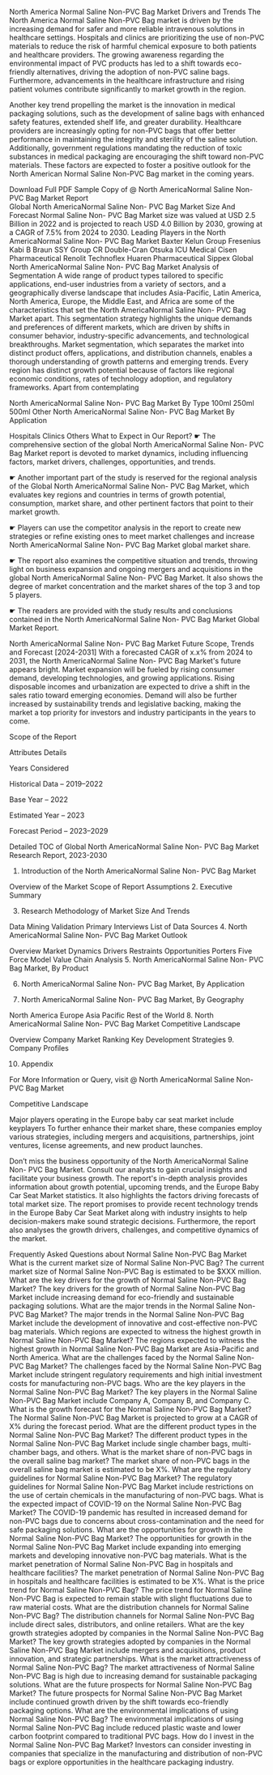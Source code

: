 North America Normal Saline Non-PVC Bag Market Drivers and Trends
The North America Normal Saline Non-PVC Bag market is driven by the increasing demand for safer and more reliable intravenous solutions in healthcare settings. Hospitals and clinics are prioritizing the use of non-PVC materials to reduce the risk of harmful chemical exposure to both patients and healthcare providers. The growing awareness regarding the environmental impact of PVC products has led to a shift towards eco-friendly alternatives, driving the adoption of non-PVC saline bags. Furthermore, advancements in the healthcare infrastructure and rising patient volumes contribute significantly to market growth in the region.

Another key trend propelling the market is the innovation in medical packaging solutions, such as the development of saline bags with enhanced safety features, extended shelf life, and greater durability. Healthcare providers are increasingly opting for non-PVC bags that offer better performance in maintaining the integrity and sterility of the saline solution. Additionally, government regulations mandating the reduction of toxic substances in medical packaging are encouraging the shift toward non-PVC materials. These factors are expected to foster a positive outlook for the North American Normal Saline Non-PVC Bag market in the coming years.

Download Full PDF Sample Copy of @ North AmericaNormal Saline Non- PVC Bag Market Report  
Global North AmericaNormal Saline Non- PVC Bag Market Size And Forecast
Normal Saline Non- PVC Bag Market size was valued at USD 2.5 Billion in 2022 and is projected to reach USD 4.0 Billion by 2030, growing at a CAGR of 7.5% from 2024 to 2030.
Leading Players in the North AmericaNormal Saline Non- PVC Bag Market
Baxter
Kelun Group
Fresenius Kabi
B Braun
SSY Group
CR Double-Cran
Otsuka
ICU Medical
Cisen Pharmaceutical
Renolit
Technoflex
Huaren Pharmaceutical
Sippex
Global North AmericaNormal Saline Non- PVC Bag Market Analysis of Segmentation
A wide range of product types tailored to specific applications, end-user industries from a variety of sectors, and a geographically diverse landscape that includes Asia-Pacific, Latin America, North America, Europe, the Middle East, and Africa are some of the characteristics that set the North AmericaNormal Saline Non- PVC Bag Market apart. This segmentation strategy highlights the unique demands and preferences of different markets, which are driven by shifts in consumer behavior, industry-specific advancements, and technological breakthroughs. Market segmentation, which separates the market into distinct product offers, applications, and distribution channels, enables a thorough understanding of growth patterns and emerging trends. Every region has distinct growth potential because of factors like regional economic conditions, rates of technology adoption, and regulatory frameworks. Apart from contemplating

North AmericaNormal Saline Non- PVC Bag Market By Type
100ml
250ml
500ml
Other
North AmericaNormal Saline Non- PVC Bag Market By Application

Hospitals
Clinics
Others
What to Expect in Our Report?
☛ The comprehensive section of the global North AmericaNormal Saline Non- PVC Bag Market report is devoted to market dynamics, including influencing factors, market drivers, challenges, opportunities, and trends.

☛ Another important part of the study is reserved for the regional analysis of the Global North AmericaNormal Saline Non- PVC Bag Market, which evaluates key regions and countries in terms of growth potential, consumption, market share, and other pertinent factors that point to their market growth.

☛ Players can use the competitor analysis in the report to create new strategies or refine existing ones to meet market challenges and increase North AmericaNormal Saline Non- PVC Bag Market global market share.

☛ The report also examines the competitive situation and trends, throwing light on business expansion and ongoing mergers and acquisitions in the global North AmericaNormal Saline Non- PVC Bag Market. It also shows the degree of market concentration and the market shares of the top 3 and top 5 players.

☛ The readers are provided with the study results and conclusions contained in the North AmericaNormal Saline Non- PVC Bag Market Global Market Report.

North AmericaNormal Saline Non- PVC Bag Market Future Scope, Trends and Forecast [2024-2031]
With a forecasted CAGR of x.x% from 2024 to 2031, the North AmericaNormal Saline Non- PVC Bag Market's future appears bright. Market expansion will be fueled by rising consumer demand, developing technologies, and growing applications. Rising disposable incomes and urbanization are expected to drive a shift in the sales ratio toward emerging economies. Demand will also be further increased by sustainability trends and legislative backing, making the market a top priority for investors and industry participants in the years to come.

Scope of the Report

Attributes Details

Years Considered

Historical Data – 2019–2022

Base Year – 2022

Estimated Year – 2023

Forecast Period – 2023–2029

Detailed TOC of Global North AmericaNormal Saline Non- PVC Bag Market Research Report, 2023-2030
1. Introduction of the North AmericaNormal Saline Non- PVC Bag Market

Overview of the Market
Scope of Report
Assumptions
2. Executive Summary

3. Research Methodology of Market Size And Trends

Data Mining
Validation
Primary Interviews
List of Data Sources
4. North AmericaNormal Saline Non- PVC Bag Market Outlook

Overview
Market Dynamics
Drivers
Restraints
Opportunities
Porters Five Force Model
Value Chain Analysis
5. North AmericaNormal Saline Non- PVC Bag Market, By Product

6. North AmericaNormal Saline Non- PVC Bag Market, By Application

7. North AmericaNormal Saline Non- PVC Bag Market, By Geography

North America
Europe
Asia Pacific
Rest of the World
8. North AmericaNormal Saline Non- PVC Bag Market Competitive Landscape

Overview
Company Market Ranking
Key Development Strategies
9. Company Profiles

10. Appendix

For More Information or Query, visit @ North AmericaNormal Saline Non- PVC Bag Market

Competitive Landscape

Major players operating in the Europe baby car seat market include keyplayers To further enhance their market share, these companies employ various strategies, including mergers and acquisitions, partnerships, joint ventures, license agreements, and new product launches.

Don’t miss the business opportunity of the North AmericaNormal Saline Non- PVC Bag Market. Consult our analysts to gain crucial insights and facilitate your business growth.
The report's in-depth analysis provides information about growth potential, upcoming trends, and the Europe Baby Car Seat Market statistics. It also highlights the factors driving forecasts of total market size. The report promises to provide recent technology trends in the Europe Baby Car Seat Market along with industry insights to help decision-makers make sound strategic decisions. Furthermore, the report also analyses the growth drivers, challenges, and competitive dynamics of the market.

Frequently Asked Questions about Normal Saline Non-PVC Bag Market
What is the current market size of Normal Saline Non-PVC Bag?
The current market size of Normal Saline Non-PVC Bag is estimated to be $XXX million.
What are the key drivers for the growth of Normal Saline Non-PVC Bag Market?
The key drivers for the growth of Normal Saline Non-PVC Bag Market include increasing demand for eco-friendly and sustainable packaging solutions.
What are the major trends in the Normal Saline Non-PVC Bag Market?
The major trends in the Normal Saline Non-PVC Bag Market include the development of innovative and cost-effective non-PVC bag materials.
Which regions are expected to witness the highest growth in Normal Saline Non-PVC Bag Market?
The regions expected to witness the highest growth in Normal Saline Non-PVC Bag Market are Asia-Pacific and North America.
What are the challenges faced by the Normal Saline Non-PVC Bag Market?
The challenges faced by the Normal Saline Non-PVC Bag Market include stringent regulatory requirements and high initial investment costs for manufacturing non-PVC bags.
Who are the key players in the Normal Saline Non-PVC Bag Market?
The key players in the Normal Saline Non-PVC Bag Market include Company A, Company B, and Company C.
What is the growth forecast for the Normal Saline Non-PVC Bag Market?
The Normal Saline Non-PVC Bag Market is projected to grow at a CAGR of X% during the forecast period.
What are the different product types in the Normal Saline Non-PVC Bag Market?
The different product types in the Normal Saline Non-PVC Bag Market include single chamber bags, multi-chamber bags, and others.
What is the market share of non-PVC bags in the overall saline bag market?
The market share of non-PVC bags in the overall saline bag market is estimated to be X%.
What are the regulatory guidelines for Normal Saline Non-PVC Bag Market?
The regulatory guidelines for Normal Saline Non-PVC Bag Market include restrictions on the use of certain chemicals in the manufacturing of non-PVC bags.
What is the expected impact of COVID-19 on the Normal Saline Non-PVC Bag Market?
The COVID-19 pandemic has resulted in increased demand for non-PVC bags due to concerns about cross-contamination and the need for safe packaging solutions.
What are the opportunities for growth in the Normal Saline Non-PVC Bag Market?
The opportunities for growth in the Normal Saline Non-PVC Bag Market include expanding into emerging markets and developing innovative non-PVC bag materials.
What is the market penetration of Normal Saline Non-PVC Bag in hospitals and healthcare facilities?
The market penetration of Normal Saline Non-PVC Bag in hospitals and healthcare facilities is estimated to be X%.
What is the price trend for Normal Saline Non-PVC Bag?
The price trend for Normal Saline Non-PVC Bag is expected to remain stable with slight fluctuations due to raw material costs.
What are the distribution channels for Normal Saline Non-PVC Bag?
The distribution channels for Normal Saline Non-PVC Bag include direct sales, distributors, and online retailers.
What are the key growth strategies adopted by companies in the Normal Saline Non-PVC Bag Market?
The key growth strategies adopted by companies in the Normal Saline Non-PVC Bag Market include mergers and acquisitions, product innovation, and strategic partnerships.
What is the market attractiveness of Normal Saline Non-PVC Bag?
The market attractiveness of Normal Saline Non-PVC Bag is high due to increasing demand for sustainable packaging solutions.
What are the future prospects for Normal Saline Non-PVC Bag Market?
The future prospects for Normal Saline Non-PVC Bag Market include continued growth driven by the shift towards eco-friendly packaging options.
What are the environmental implications of using Normal Saline Non-PVC Bag?
The environmental implications of using Normal Saline Non-PVC Bag include reduced plastic waste and lower carbon footprint compared to traditional PVC bags.
How do I invest in the Normal Saline Non-PVC Bag Market?
Investors can consider investing in companies that specialize in the manufacturing and distribution of non-PVC bags or explore opportunities in the healthcare packaging industry.
